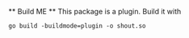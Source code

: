 ** Build ME **
This package is a plugin. Build it with

```
go build -buildmode=plugin -o shout.so
```
